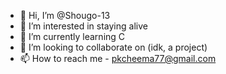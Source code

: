- 👋 Hi, I’m @Shougo-13
- 👀 I’m interested in staying alive
- 🌱 I’m currently learning C
- 💞️ I’m looking to collaborate on (idk, a project)
- 📫 How to reach me - pkcheema77@gmail.com

<!---
Shougo-13/Shougo-13 is a ✨ special ✨ repository because its `README.md` (this file) appears on your GitHub profile.
You can click the Preview link to take a look at your changes.
--->
